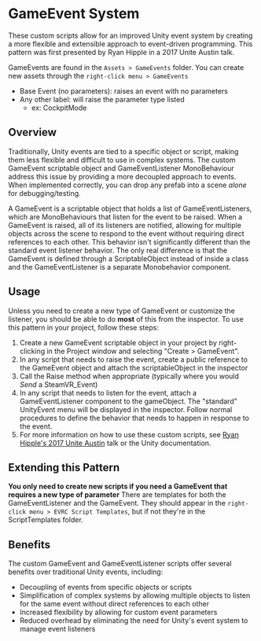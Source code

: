 # GameEvent System
These custom scripts allow for an improved Unity event system by creating a more flexible and extensible approach to event-driven programming. This pattern was first presented by Ryan Hipple in a 2017 Unite Austin talk.

GameEvents are found in the `Assets > GameEvents` folder. You can create new assets through the `right-click menu > GameEvents`
- Base Event (no parameters): raises an event with no parameters
- Any other label: will raise the parameter type listed
    - ex: CockpitMode

## Overview
Traditionally, Unity events are tied to a specific object or script, making them less flexible and difficult to use in complex systems. The custom GameEvent scriptable object and GameEventListener MonoBehaviour address this issue by providing a more decoupled approach to events. When implemented correctly, you can drop any prefab into a scene *alone* for debugging/testing.

A GameEvent is a scriptable object that holds a list of GameEventListeners, which are MonoBehaviours that listen for the event to be raised. When a GameEvent is raised, all of its listeners are notified, allowing for multiple objects across the scene to respond to the event without requiring direct references to each other. This behavior isn't significantly different than the standard event listener behavior. The only real difference is that the GameEvent is defined through a ScriptableObject instead of inside a class and the GameEventListener is a separate Monobehavior component.

## Usage
Unless you need to create a new type of GameEvent or customize the listener, you should be able to do **most** of this from the inspector.
To use this pattern in your project, follow these steps:

1. Create a new GameEvent scriptable object in your project by right-clicking in the Project window and selecting "Create > GameEvent".
2. In any script that needs to raise the event, create a public reference to the GameEvent object and attach the scriptableObject in the inspector
3. Call the Raise method when appropriate (typically where you would _Send_ a SteamVR_Event)
4. In any script that needs to listen for the event, attach a GameEventListener component to the gameObject. The "standard" UnityEvent menu will be displayed in the inspector. Follow normal procedures to define the behavior that needs to happen in response to the event.
5. For more information on how to use these custom scripts, see [Ryan Hipple's 2017 Unite Austin](https://www.youtube.com/watch?v=raQ3iHhE_Kk) talk or the Unity documentation.

## Extending this Pattern
**You only need to create new scripts if you need a GameEvent that requires a new type of parameter**
There are templates for both the GameEventListener and the GameEvent. They should appear in the `right-click menu > EVRC Script Templates`, but if not they're in the ScriptTemplates folder.

## Benefits
The custom GameEvent and GameEventListener scripts offer several benefits over traditional Unity events, including:

- Decoupling of events from specific objects or scripts
- Simplification of complex systems by allowing multiple objects to listen for the same event without direct references to each other
- Increased flexibility by allowing for custom event parameters
- Reduced overhead by eliminating the need for Unity's event system to manage event listeners